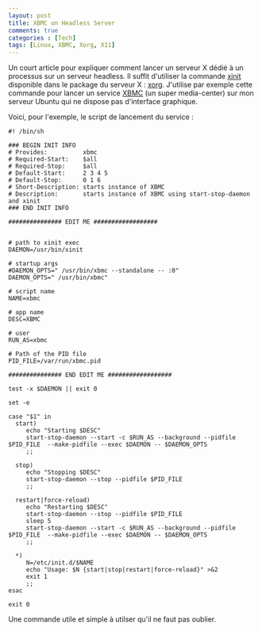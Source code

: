 ```yaml
---
layout: post
title: XBMC on Headless Server
comments: true
categories : [Tech]
tags: [Linux, XBMC, Xorg, X11]
---
```


Un court article pour expliquer comment lancer un serveur X dédié à un processus sur un serveur headless.
Il suffit d'utiliser la commande [xinit] disponible dans le package du serveur X : [xorg].
J'utilise par exemple cette commande pour lancer un service [XBMC] (un super media-center) sur mon serveur Ubuntu qui ne dispose pas d'interface graphique.

Voici, pour l'exemple, le script de lancement du service :
<pre><code class="language-bash">#! /bin/sh

### BEGIN INIT INFO
# Provides:          xbmc
# Required-Start:    $all
# Required-Stop:     $all
# Default-Start:     2 3 4 5
# Default-Stop:      0 1 6
# Short-Description: starts instance of XBMC
# Description:       starts instance of XBMC using start-stop-daemon and xinit
### END INIT INFO

############### EDIT ME ##################


# path to xinit exec
DAEMON=/usr/bin/xinit

# startup args
#DAEMON_OPTS=" /usr/bin/xbmc --standalone -- :0"
DAEMON_OPTS=" /usr/bin/xbmc"

# script name
NAME=xbmc

# app name
DESC=XBMC

# user
RUN_AS=xbmc

# Path of the PID file
PID_FILE=/var/run/xbmc.pid

############### END EDIT ME ##################

test -x $DAEMON || exit 0

set -e

case "$1" in
  start)
     echo "Starting $DESC"
     start-stop-daemon --start -c $RUN_AS --background --pidfile $PID_FILE  --make-pidfile --exec $DAEMON -- $DAEMON_OPTS
     ;;

  stop)
     echo "Stopping $DESC"
     start-stop-daemon --stop --pidfile $PID_FILE
     ;;

  restart|force-reload)
     echo "Restarting $DESC"
     start-stop-daemon --stop --pidfile $PID_FILE
     sleep 5
     start-stop-daemon --start -c $RUN_AS --background --pidfile $PID_FILE  --make-pidfile --exec $DAEMON -- $DAEMON_OPTS
     ;;

  *)
     N=/etc/init.d/$NAME
     echo "Usage: $N {start|stop|restart|force-reload}" >&2
     exit 1
     ;;
esac

exit 0</code></pre>


Une commande utile et simple à utilser qu'il ne faut pas oublier.

[xinit]: http://manpages.ubuntu.com/manpages/hardy/man1/xinit.1.html      "xinit - X Window System initializer"
[xorg]: http://fr.wikipedia.org/wiki/Xorg "Page wikipedia de Xorg"
[XBMC]: http://xbmc.org/ "XBMC mediacenter"